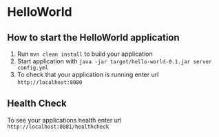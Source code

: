# HelloWorld

How to start the HelloWorld application
---

1. Run `mvn clean install` to build your application
1. Start application with `java -jar target/hello-world-0.1.jar server config.yml`
1. To check that your application is running enter url `http://localhost:8080`

Health Check
---

To see your applications health enter url `http://localhost:8081/healthcheck`
